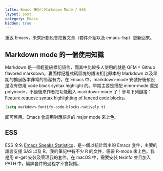 ```yaml
---
title: Emacs 筆記：Markdown Mode / ESS
layout: post
category: Emacs
hidden: true
---
```


重返 Emacs，未來計劃也會把舊文章（套件介紹以及 emacs-lisp）更新回來。

## Markdown mode 的一個使用知識

Markdown 是一個輕量級標記語言，而其中比較多人使用的就是 GFM = Github flavored markdown，裏面標記程式碼區塊的語法相比原本的 Markdown 以及早期的擴展版本非常的簡潔有力。在 Emacs 中，markdown-mode 安裝好後預設是沒有啓用 code block syntax highlight 的。早期主要是搭配 mmm-mode 還是 polymode，不過後來作者把功能融入 markdown-mode 了！參考下列鏈接：[Feature request: syntax highlighting of fenced code blocks](https://github.com/jrblevin/markdown-mode/issues/372)。

```lisp
(setq markdown-fontify-code-blocks-natively t)
```

即可啓用。Emacs 會調用對應語言的 major mode 來上色。

## ESS

ESS 全名 [Emacs Speaks Statistics](https://ess.r-project.org)，是一個以統計爲主的 Emacs 套件，主要的語言支援 SAS 以及 R。我的筆記中有不少 R 的文件，需要 R-mode 來上色。我是用 el-get 安裝及管理我的套件。在 macOS 中，需要安裝 texinfo 並且加入 PATH 中，編譯套件的過程才不會報錯。
